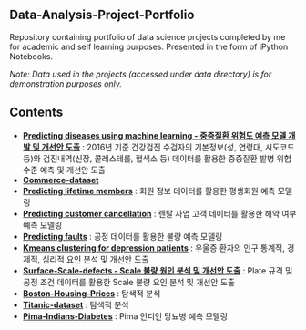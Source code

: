 Data-Analysis-Project-Portfolio
------------------------------------
Repository containing portfolio of data science projects completed by me for academic and self learning purposes. 
Presented in the form of iPython Notebooks.

_Note: Data used in the projects (accessed under data directory) is for demonstration purposes only._

## Contents

* **[Predicting diseases using machine learning - 중증질환 위험도 예측 모델 개발 및 개선안 도출](https://github.com/KimGyuLee/Health-Care-Big-Data-Project)** : 2016년 기준 건강검진 수검자의 기본정보(성, 연령대, 시도코드 등)와 검진내역(신장, 콜레스테롤, 혈색소 등) 데이터를 활용한 중증질환 발병 위험수준 예측 및 개선안 도출  
* **[Commerce-dataset]()**  
* **[Predicting lifetime members]()** : 회원 정보 데이터를 활용한 평생회원 예측 모델링
* **[Predicting customer cancellation]()** : 렌탈 사업 고객 데이터를 활용한 해약 여부 예측 모델링
* **[Predicting faults]()** : 공정 데이터를 활용한 불량 예측 모델링
* **[Kmeans clustering for depression patients]()** : 우울증 환자의 인구 통계적, 경제적, 심리적 요인 분석 및 개선안 도출
* **[Surface-Scale-defects - Scale 불량 원인 분석 및 개선안 도출]()** : Plate 규격 및 공정 조건 데이터를 활용한 Scale 불량 요인 분석 및 개선안 도출
* **[Boston-Housing-Prices]()** : 탐색적 분석  
* **[Titanic-dataset]()** : 탐색적 분석  
* **[Pima-Indians-Diabetes](https://github.com/KimGyuLee/Data-Analysis-Project-Portfolio/tree/master/Pima-Indians-Diabetes)** : Pima 인디언 당뇨병 예측 모델링




